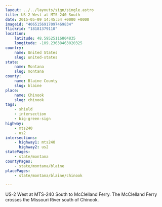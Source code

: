```yaml
---
layout: ../../layouts/sign/single.astro
title: US-2 West at MTS-240 South
date: 2015-05-09 14:45:54 +0000 +0000
imageid: "4065156917097469834"
flickrid: "18181379110"
location:
    latitude: 48.59525116804835
    longitude: -109.23638463020325
country:
    name: United States
    slug: united-states
state:
    name: Montana
    slug: montana
county:
    name: Blaine County
    slug: blaine
place:
    name: Chinook
    slug: chinook
tags:
    - shield
    - intersection
    - big-green-sign
highway:
    - mts240
    - us2
intersections:
    - highway1: mts240
      highway2: us2
statePages:
    - state/montana
countyPages:
    - state/montana/blaine
placePages:
    - state/montana/blaine/chinook

---
```

US-2 West at MTS-240 South to McClelland Ferry.  The McClelland Ferry crosses the Missouri River south of Chinook.